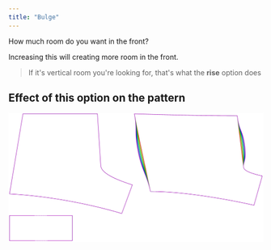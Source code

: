 ```yaml
---
title: "Bulge"
---
```


How much room do you want in the front?

Increasing this will creating more room in the front.

> If it's vertical room you're looking for, that's what the **rise** option does

## Effect of this option on the pattern

![This image shows the effect of this option by superimposing several variants that have a different value for this option](shin_bulge_sample.svg "Effect of this option on the pattern")
